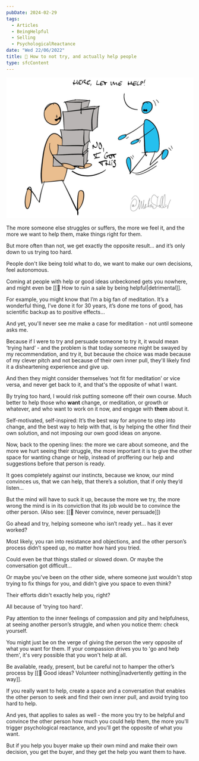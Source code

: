 ```yaml
---
pubDate: 2024-02-29
tags:
  - Articles
  - BeingHelpful
  - Selling
  - PsychologicalReactance
date: "Wed 22/06/2022"
title: 📄 How to not try, and actually help people
type: sfcContent
---
```


![](Media/SalesFlowCoach.app_How-to-not-try-and-actually-help-people-and-land-sales-as-well_MartinStellar.jpg)

The more someone else struggles or suffers, the more we feel it, and the more we want to help them, make things right for them.

But more often than not, we get exactly the opposite result… and it’s only down to us trying too hard.

People don't like being told what to do, we want to make our own decisions, feel autonomous.

Coming at people with help or good ideas unbeckoned gets you nowhere, and might even be [[📄 How to ruin a sale by being helpful|detrimental]].

For example, you might know that I’m a big fan of meditation. It’s a wonderful thing, I’ve done it for 30 years, it’s done me tons of good, has scientific backup as to positive effects…

And yet, you'll never see me make a case for meditation - not until someone asks me.

Because if I were to try and persuade someone to try it, it would mean ‘trying hard’ - and the problem is that today someone might be swayed by my recommendation, and try it, but because the choice was made because of my clever pitch and not because of their own inner pull, they'll likely find it a disheartening experience and give up.

And then they might consider themselves ‘not fit for meditation’ or vice versa, and never get back to it, and that's the opposite of what I want.

By trying too hard, I would risk putting someone off their own course. Much better to help those who **want** change, or meditation, or growth or whatever, and who want to work on it now, and engage with **them** about it.

Self-motivated, self-inspired: It’s the best way for anyone to step into change, and the best way to help with that, is by helping the other find their own solution, and not imposing our own good ideas on anyone.

Now, back to the opening lines: the more we care about someone, and the more we hurt seeing their struggle, the more important it is to give the other space for wanting change or help, instead of proffering our help and suggestions before that person is ready.

It goes completely against our instincts, because we know, our mind convinces us, that we can help, that there’s a solution, that if only they’d listen…

But the mind will have to suck it up, because the more we try, the more wrong the mind is in its conviction that its job would be to convince the other person. (Also see: [[📄 Never convince, never persuade]])

Go ahead and try, helping someone who isn’t ready yet… has it ever worked?

Most likely, you ran into resistance and objections, and the other person’s process didn’t speed up, no matter how hard you tried.

Could even be that things stalled or slowed down. Or maybe the conversation got difficult...

Or maybe you've been on the other side, where someone just wouldn't stop trying to fix things for you, and didn't give you space to even think?

Their efforts didn't exactly help you, right?

All because of 'trying too hard'.

Pay attention to the inner feelings of compassion and pity and helpfulness, at seeing another person’s struggle, and when you notice them: check yourself.

You might just be on the verge of giving the person the very opposite of what you want for them. If your compassion drives you to 'go and help them', it's very possible that you won't help at all.

Be available, ready, present, but be careful not to hamper the other’s process by [[📄 Good ideas? Volunteer nothing|inadvertently getting in the way]].

If you really want to help, create a space and a conversation that enables the other person to seek and find their own inner pull, and avoid trying too hard to help.

And yes, that applies to sales as well - the more you try to be helpful and convince the other person how much you could help them, the more you'll trigger psychological reactance, and you'll get the opposite of what you want.

But if you help you buyer make up their own mind and make their own decision, you get the buyer, and they get the help you want them to have.
